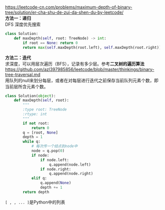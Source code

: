 https://leetcode-cn.com/problems/maximum-depth-of-binary-tree/solution/er-cha-shu-de-zui-da-shen-du-by-leetcode/  
**方法一：递归**  
DFS 深度优先搜索  
```python
class Solution:
    def maxDepth(self, root: TreeNode) -> int:
        if root == None: return 0
        return max(self.maxDepth(root.left), self.maxDepth(root.right))+1
```  

**方法二：迭代**  
求深度，可以用层次遍历（BFS），记录有多少层。参考**二叉树的遍历算法**https://github.com/azl397985856/leetcode/blob/master/thinkings/binary-tree-traversal.md  
用队列的null来划分每层，或者在对每层进行迭代之前保存当前队列元素个数，即当前层所含元素个数。  
```python
class Solution(object):
    def maxDepth(self, root):
        """
        :type root: TreeNode
        :rtype: int
        """
        if not root:
            return 0
        q = [root, None]
        depth = 1
        while q:
            # 每次传一个结点到node中
            node = q.pop(0)
            if node:
                if node.left:
                    q.append(node.left)
                if node.right:
                    q.append(node.right)
            elif q:
                q.append(None)
                depth += 1
        return depth
```  
```[ , , ... ]```是Python中的列表
